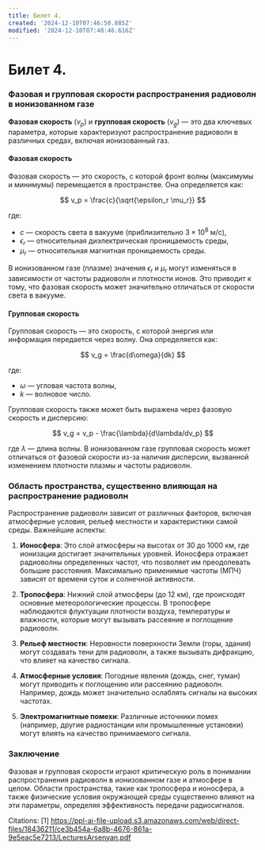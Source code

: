 ```yaml
---
title: Билет 4.
created: '2024-12-10T07:46:50.885Z'
modified: '2024-12-10T07:48:46.616Z'
---
```


# Билет 4.

### Фазовая и групповая скорости распространения радиоволн в ионизованном газе

**Фазовая скорость** ($v_p$) и **групповая скорость** ($v_g$) — это два ключевых параметра, которые характеризуют распространение радиоволн в различных средах, включая ионизованный газ.

#### Фазовая скорость

Фазовая скорость — это скорость, с которой фронт волны (максимумы и минимумы) перемещается в пространстве. Она определяется как:

$$
v_p = \frac{c}{\sqrt{\epsilon_r \mu_r}}
$$

где:
- $c$ — скорость света в вакууме (приблизительно $3 \times 10^8$ м/с),
- $\epsilon_r$ — относительная диэлектрическая проницаемость среды,
- $\mu_r$ — относительная магнитная проницаемость среды.

В ионизованном газе (плазме) значения $\epsilon_r$ и $\mu_r$ могут изменяться в зависимости от частоты радиоволн и плотности ионов. Это приводит к тому, что фазовая скорость может значительно отличаться от скорости света в вакууме.

#### Групповая скорость

Групповая скорость — это скорость, с которой энергия или информация передается через волну. Она определяется как:

$$
v_g = \frac{d\omega}{dk}
$$

где:
- $\omega$ — угловая частота волны,
- $k$ — волновое число.

Групповая скорость также может быть выражена через фазовую скорость и дисперсию:

$$
v_g = v_p - \frac{\lambda}{d\lambda/dv_p}
$$

где $\lambda$ — длина волны. В ионизованном газе групповая скорость может отличаться от фазовой скорости из-за наличия дисперсии, вызванной изменением плотности плазмы и частоты радиоволн.

### Область пространства, существенно влияющая на распространение радиоволн

Распространение радиоволн зависит от различных факторов, включая атмосферные условия, рельеф местности и характеристики самой среды. Важнейшие аспекты:

1. **Ионосфера**: Это слой атмосферы на высотах от 30 до 1000 км, где ионизация достигает значительных уровней. Ионосфера отражает радиоволны определенных частот, что позволяет им преодолевать большие расстояния. Максимально применимые частоты (МПЧ) зависят от времени суток и солнечной активности.

2. **Тропосфера**: Нижний слой атмосферы (до 12 км), где происходят основные метеорологические процессы. В тропосфере наблюдаются флуктуации плотности воздуха, температуры и влажности, которые могут вызывать рассеяние и поглощение радиоволн.

3. **Рельеф местности**: Неровности поверхности Земли (горы, здания) могут создавать тени для радиоволн, а также вызывать дифракцию, что влияет на качество сигнала.

4. **Атмосферные условия**: Погодные явления (дождь, снег, туман) могут приводить к поглощению или рассеянию радиоволн. Например, дождь может значительно ослаблять сигналы на высоких частотах.

5. **Электромагнитные помехи**: Различные источники помех (например, другие радиостанции или промышленные установки) могут влиять на качество принимаемого сигнала.

### Заключение

Фазовая и групповая скорости играют критическую роль в понимании распространения радиоволн в ионизованном газе и атмосфере в целом. Области пространства, такие как тропосфера и ионосфера, а также физические условия окружающей среды существенно влияют на эти параметры, определяя эффективность передачи радиосигналов.

Citations:
[1] https://ppl-ai-file-upload.s3.amazonaws.com/web/direct-files/18436211/ce3b454a-6a8b-4676-861a-9e5eac5e7213/LecturesArsenyan.pdf
